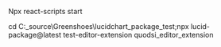 Npx react-scripts start



cd C:\_source\Greenshoes\lucidchart_package_test;npx lucid-package@latest test-editor-extension quodsi_editor_extension